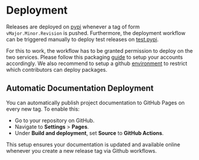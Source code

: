 # Deployment

Releases are deployed on [pypi] whenever a tag of form `vMajor.Minor.Revision`
is pushed. Furthermore, the deployment workflow can be triggered manually to
deploy test releases on [test.pypi].

For this to work, the workflow has to be granted permission to deploy on the
two services. Please follow this packaging [guide] to setup your accounts
accordingly. We also recommend to setup a github [environment] to restrict
which contributors can deploy packages.

## Automatic Documentation Deployment

You can automatically publish project documentation to GitHub Pages on every
new tag. To enable this:

- Go to your repository on GitHub.
- Navigate to **Settings** > **Pages**.
- Under **Build and deployment**, set **Source** to **GitHub Actions**.

This setup ensures your documentation is updated and available online whenever
you create a new release tag via Github workflows.

[environment]: https://docs.github.com/en/actions/deployment/targeting-different-environments/using-environments-for-deployment/
[guide]: https://packaging.python.org/en/latest/guides/publishing-package-distribution-releases-using-github-actions-ci-cd-workflows/
[pypi]: https://pypi.org/
[test.pypi]: https://test.pypi.org/
